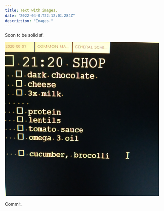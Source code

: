```yaml
---
title: Text with images.
date: "2022-04-01T22:12:03.284Z"
description: "Images."
---
```


Soon to be solid af.

![Chinese Salty Egg](./food.jpg)

Commit.

